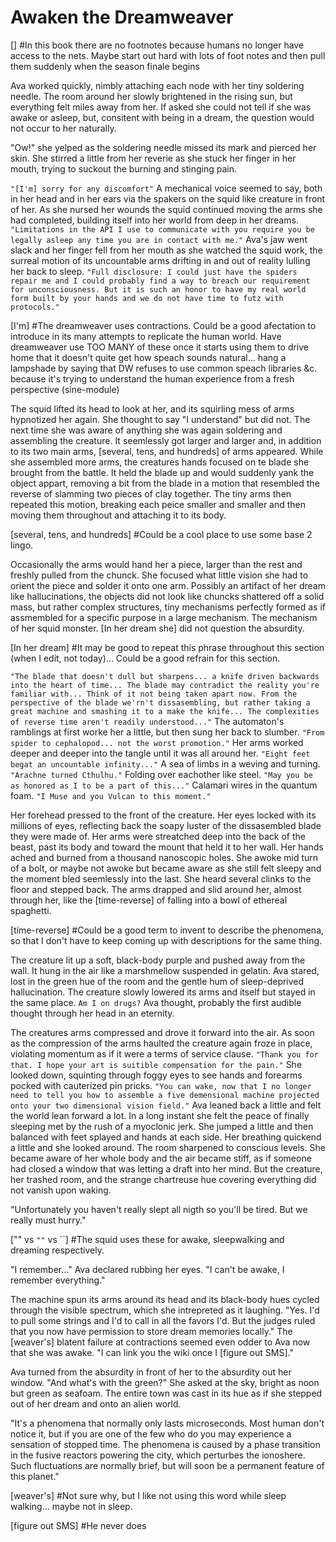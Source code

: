 Awaken the Dreamweaver
========

[] #In this book there are no footnotes because humans no longer have access to the nets. Maybe start out hard with lots of foot notes and then pull them suddenly when the season finale begins

  Ava worked quickly, nimbly attaching each node with her tiny soldering needle. The room around her slowly brightened in the rising sun, but everything felt miles away from her. If asked she could not tell if she was awake or asleep, but, consitent with being in a dream, the question would not occur to her naturally.

  "Ow!" she yelped as the soldering needle missed its mark and pierced her skin. She stirred a little from her reverie as she stuck her finger in her mouth, trying to suckout the burning and stinging pain.

  `"[I'm] sorry for any discomfort"` A mechanical voice seemed to say, both in her head and in her ears via the spakers on the squid like creature in front of her. As she nursed her wounds the squid continued moving the arms she had completed, building itself into her world from deep in her dreams. `"Limitations in the API I use to communicate with you require you be legally asleep any time you are in contact with me."` Ava's jaw went slack and her finger fell from her mouth as she watched the squid work, the surreal motion of its uncountable arms drifting in and out of reality lulling her back to sleep. `"Full disclosure: I could just have the spiders repair me and I could probably find a way to breach our requirement for unconsciousness. But it is such an honor to have my real world form built by your hands and we do not have time to futz with protocols."`

[I'm] #The dreamweaver uses contractions. Could be a good afectation to introduce in its many attempts to replicate the human world. Have dreamweaver use TOO MANY of these once it starts using them to drive home that it doesn't quite get how speach sounds natural... hang a lampshade by saying that DW refuses to use common speach libraries &c. because it's trying to understand the human experience from a fresh perspective (sine-module)

  The squid lifted its head to look at her, and its squirling mess of arms hypnotized her again. She thought to say "I understand" but did not. The next time she was aware of anything she was again soldering and assembling the creature. It seemlessly got larger and larger and, in addition to its two main arms, [several, tens, and hundreds] of arms appeared. While she assembled more arms, the creatures hands focused on te blade she brought from the battle. It held the blade up and would suddenly yank the object appart, removing a bit from the blade in a motion that resembled the reverse of slamming two pieces of clay together. The tiny arms then repeated this motion, breaking each peice smaller and smaller and then moving them throughout and attaching it to its body.

[several, tens, and hundreds] #Could be a cool place to use some base 2 lingo.

  Occasionally the arms would hand her a piece, larger than the rest and freshly pulled from the chunck. She focused what little vision she had to orient the piece and solder it onto one arm. Possibly an artifact of her dream like hallucinations, the objects did not look like chuncks shattered off a solid mass, but rather complex structures, tiny mechanisms perfectly formed as if assmembled for a specific purpose in a large mechanism. The mechanism of her squid monster. [In her dream she] did not question the absurdity.

[In her dream] #It may be good to repeat this phrase throughout this section (when I edit, not today)... Could be a good refrain for this section.

<!-- add something about contunual waking sensations caused by the pricks in her hands, like her dreaming about waking over and over again. -->

  `"The blade that doesn't dull but sharpens... a knife driven backwards into the heart of time... The blade may contradict the reality you're familiar with... Think of it not being taken apart now. From the perspective of the blade we'rn't dissasembling, but rather taking a great machine and smashing it to a make the knife... The complexities of reverse time aren't readily understood..."` The automaton's ramblings at first worke her a little, but then sung her back to slumber. `"From spider to cephalopod... not the worst promotion."` Her arms worked deeper and deeper into the tangle until it was all around her. `"Eight feet begat an uncountable infinity..."` A sea of limbs in a weving and turning. `"Arachne turned Cthulhu."` Folding over eachother like steel. `"May you be as honored as I to be a part of this..."` Calamari wires in the quantum foam. `"I Muse and you Vulcan to this moment."`

  Her forehead pressed to the front of the creature. Her eyes locked with its millions of eyes, reflecting back the soapy luster of the dissasembled blade they were made of. Her arms were streatched deep into the back of the beast, past its body and toward the mount that held it to her wall. Her hands ached and burned from a thousand nanoscopic holes. She awoke mid turn of a bolt, or maybe not awoke but became aware as she still felt sleepy and the moment bled seemlessly into the last. She heard several clinks to the floor and stepped back. The arms drapped and slid around her, almost through her, like the [time-reverse] of falling into a bowl of ethereal spaghetti.

[time-reverse] #Could be a good term to invent to describe the phenomena, so that I don't have to keep coming up with descriptions for the same thing.

  The creature lit up a soft, black-body purple and pushed away from the wall. It hung in the air like a marshmellow suspended in gelatin. Ava stared, lost in the green hue of the room and the gentle hum of sleep-deprived hallucination. The creature slowly lowered its arms and itself but stayed in the same place. `Am I on drugs?` Ava thought, probably the first audible thought through her head in an eternity.

  The creatures arms compressed and drove it forward into the air. As soon as the compression of the arms haulted the creature again froze in place, violating momentum as if it were a terms of service clause. `"Thank you for that. I hope your art is suitible compensation for the pain."` She looked down, squinting through foggy eyes to see hands and forearms pocked with cauterized pin pricks. `"You can wake, now that I no longer need to tell you how to assemble a five demensional machine projected onto your two dimensional vision field."` Ava leaned back a little and felt the world lean forward a lot. In a long instant she felt the peace of finally sleeping met by the rush of a myoclonic jerk. She jumped a little and then balanced with feet splayed and hands at each side. Her breathing quickend a little and she looked around. The room sharpened to conscious levels. She became aware of her whole body and the air became stiff, as if someone had closed a window that was letting a draft into her mind. But the creature, her trashed room, and the strange chartreuse hue covering everything did not vanish upon waking.

  "Unfortunately you haven't really slept all nigth so you'll be tired. But we really must hurry."

["" vs `""` vs ``] #The squid uses these for awake, sleepwalking and dreaming respectively.

  "I remember..." Ava declared rubbing her eyes. "I can't be awake, I remember everything."

  The machine spun its arms around its head and its black-body hues cycled through the visible spectrum, which she intrepreted as it laughing. "Yes. I'd to pull some strings and I'd to call in all the favors I'd. But the judges ruled that you now have permission to store dream memories locally." The [weaver's] blatent failure at contractions seemed even odder to Ava now that she was awake. "I can link you the wiki once I [figure out SMS]."

  Ava turned from the absurdity in front of her to the absurdity out her window. "And what's with the green?" She asked at the sky, bright as noon but green as seafoam. The entire town was cast in its hue as if she stepped out of her dream and onto an alien world.

  "It's a phenomena that normally only lasts microseconds. Most human don't notice it, but if you are one of the few who do you may experience a sensation of stopped time. The phenomena is caused by a phase transition in the fusive reactors powering the city, which perturbes the ionoshere. Such fluctuations are normally brief, but will soon be a permanent feature of this planet."

[weaver's] #Not sure why, but I like not using this word while sleep walking... maybe not in sleep.

[figure out SMS] #He never does
